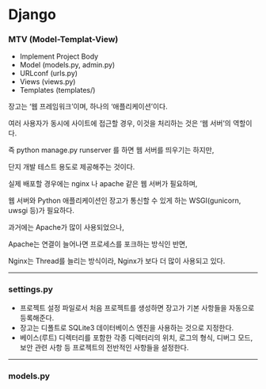 # Django

### MTV (Model-Templat-View)

- Implement Project Body
- Model (models.py, admin.py)
- URLconf (urls.py)
- Views (views.py)
- Templates (templates/)



장고는 ‘웹 프레임워크’이며, 하나의 ‘애플리케이션’이다.

여러 사용자가 동시에 사이트에 접근할 경우, 이것을 처리하는 것은 ‘웹 서버’의 역할이다.

즉 python manage.py runserver 를 하면 웹 서버를 띄우기는 하지만,

단지 개발 테스트 용도로 제공해주는 것이다.

실제 배포할 경우에는 nginx 나 apache 같은 웹 서버가 필요하며,

웹 서버와 Python 애플리케이션인 장고가 통신할 수 있게 하는 WSGI(gunicorn, uwsgi 등)가 필요하다.

과거에는 Apache가 많이 사용되었으나,

Apache는 연결이 늘어나면 프로세스를 포크하는 방식인 반면,

Nginx는 Thread를 늘리는 방식이라, Nginx가 보다 더 많이 사용되고 있다.

---

### settings.py

- 프로젝트 설정 파일로서 처음 프로젝트를 생성하면 장고가 기본 사항들을 자동으로 등록해준다.
- 장고는 디폴트로 SQLite3 데이터베이스 엔진을 사용하는 것으로 지정한다.
- 베이스(루트) 디렉터리를 포함한 각종 디렉터리의 위치, 로그의 형식, 디버그 모드, 보안 관련 사항 등 프로젝트의 전반적인 사항들을 설정한다.

---

### models.py

